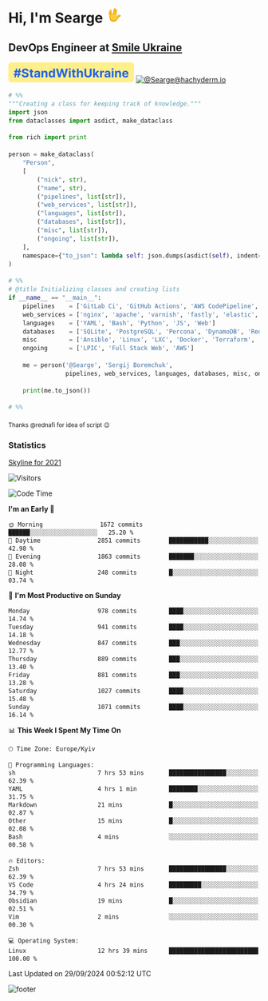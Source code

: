 # Hi, I'm Searge <img src="images/vulcan.webp" style="display: inline-block; margin: 0; height: 2rem" alt="Vulcan salute" />

## DevOps Engineer at [Smile Ukraine](https://smile-ukraine.com/en)

[![Stand With Ukraine](https://raw.githubusercontent.com/vshymanskyy/StandWithUkraine/main/badges/StandWithUkraine.svg)](https://stand-with-ukraine.pp.ua)
<a rel="me" href="https://hachyderm.io/@Searge">![@Searge@hachyderm.io](https://img.shields.io/badge/-@Searge-%232B90D9?logo=mastodon&logoColor=white)</a>

```python
# %%
"""Creating a class for keeping track of knowledge."""
import json
from dataclasses import asdict, make_dataclass

from rich import print

person = make_dataclass(
    "Person",
    [
        ("nick", str),
        ("name", str),
        ("pipelines", list[str]),
        ("web_services", list[str]),
        ("languages", list[str]),
        ("databases", list[str]),
        ("misc", list[str]),
        ("ongoing", list[str]),
    ],
    namespace={"to_json": lambda self: json.dumps(asdict(self), indent=4)},
)

# %%
# @title Initializing classes and creating lists
if __name__ == "__main__":
    pipelines    = ['GitLab Ci', 'GitHub Actions', 'AWS CodePipeline', 'Jenkins']
    web_services = ['nginx', 'apache', 'varnish', 'fastly', 'elastic', 'solr']
    languages    = ['YAML', 'Bash', 'Python', 'JS', 'Web']
    databases    = ['SQLite', 'PostgreSQL', 'Percona', 'DynamoDB', 'Redis']
    misc         = ['Ansible', 'Linux', 'LXC', 'Docker', 'Terraform', 'AWS']
    ongoing      = ['LPIC', 'Full Stack Web', 'AWS']

    me = person('@Searge', 'Sergij Boremchuk',
                pipelines, web_services, languages, databases, misc, ongoing)

    print(me.to_json())

# %%

```

<sub>Thanks @rednafi for idea of script :wink:</sub>

### Statistics

[Skyline for 2021](https://skyline.github.com/Searge/2021)

![Visitors](https://komarev.com/ghpvc/?username=searge&label=Profile%20views&color=0e75b6&style=flat) 
<!--START_SECTION:waka-->
![Code Time](http://img.shields.io/badge/Code%20Time-2%2C794%20hrs%209%20mins-blue)

**I'm an Early 🐤** 

```text
🌞 Morning                1672 commits        ██████░░░░░░░░░░░░░░░░░░░   25.20 % 
🌆 Daytime                2851 commits        ███████████░░░░░░░░░░░░░░   42.98 % 
🌃 Evening                1863 commits        ███████░░░░░░░░░░░░░░░░░░   28.08 % 
🌙 Night                  248 commits         █░░░░░░░░░░░░░░░░░░░░░░░░   03.74 % 
```
📅 **I'm Most Productive on Sunday** 

```text
Monday                   978 commits         ████░░░░░░░░░░░░░░░░░░░░░   14.74 % 
Tuesday                  941 commits         ████░░░░░░░░░░░░░░░░░░░░░   14.18 % 
Wednesday                847 commits         ███░░░░░░░░░░░░░░░░░░░░░░   12.77 % 
Thursday                 889 commits         ███░░░░░░░░░░░░░░░░░░░░░░   13.40 % 
Friday                   881 commits         ███░░░░░░░░░░░░░░░░░░░░░░   13.28 % 
Saturday                 1027 commits        ████░░░░░░░░░░░░░░░░░░░░░   15.48 % 
Sunday                   1071 commits        ████░░░░░░░░░░░░░░░░░░░░░   16.14 % 
```


📊 **This Week I Spent My Time On** 

```text
🕑︎ Time Zone: Europe/Kyiv

💬 Programming Languages: 
sh                       7 hrs 53 mins       ████████████████░░░░░░░░░   62.39 % 
YAML                     4 hrs 1 min         ████████░░░░░░░░░░░░░░░░░   31.75 % 
Markdown                 21 mins             █░░░░░░░░░░░░░░░░░░░░░░░░   02.87 % 
Other                    15 mins             █░░░░░░░░░░░░░░░░░░░░░░░░   02.08 % 
Bash                     4 mins              ░░░░░░░░░░░░░░░░░░░░░░░░░   00.58 % 

🔥 Editors: 
Zsh                      7 hrs 53 mins       ████████████████░░░░░░░░░   62.39 % 
VS Code                  4 hrs 24 mins       █████████░░░░░░░░░░░░░░░░   34.79 % 
Obsidian                 19 mins             █░░░░░░░░░░░░░░░░░░░░░░░░   02.51 % 
Vim                      2 mins              ░░░░░░░░░░░░░░░░░░░░░░░░░   00.30 % 

💻 Operating System: 
Linux                    12 hrs 39 mins      █████████████████████████   100.00 % 
```


 Last Updated on 29/09/2024 00:52:12 UTC
<!--END_SECTION:waka-->

![footer](https://capsule-render.vercel.app/api?type=waving&color=gradient&customColorList=14,21&height=82&section=footer)
